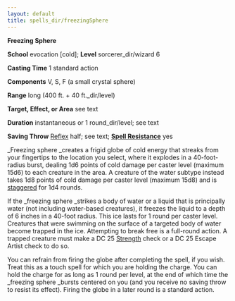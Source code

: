 ```yaml
---
layout: default
title: spells_dir/freezingSphere
---
```

 **Freezing Sphere**

**School** evocation [cold]; **Level** sorcerer_dir/wizard 6

**Casting Time** 1 standard action

**Components** V, S, F (a small crystal sphere)

**Range** long (400 ft. + 40 ft._dir/level)

**Target, Effect, or Area** see text

**Duration** instantaneous or 1 round_dir/level; see text

**Saving Throw** [Reflex](../../combat#_reflex) half; see text; **[Spell Resistance](../../glossary#_spell-resistance)** yes

_Freezing sphere _creates a frigid globe of cold energy that streaks from your fingertips to the location you select, where it explodes in a 40-foot-radius burst, dealing 1d6 points of cold damage per caster level (maximum 15d6) to each creature in the area. A creature of the water subtype instead takes 1d8 points of cold damage per caster level (maximum 15d8) and is [staggered](../../glossary#_staggered) for 1d4 rounds.

If the _freezing sphere _strikes a body of water or a liquid that is principally water (not including water-based creatures), it freezes the liquid to a depth of 6 inches in a 40-foot radius. This ice lasts for 1 round per caster level. Creatures that were swimming on the surface of a targeted body of water become trapped in the ice. Attempting to break free is a full-round action. A trapped creature must make a DC 25 [Strength](../../gettingStarted#_strength) check or a DC 25 Escape Artist check to do so.

You can refrain from firing the globe after completing the spell, if you wish. Treat this as a touch spell for which you are holding the charge. You can hold the charge for as long as 1 round per level, at the end of which time the _freezing sphere _bursts centered on you (and you receive no saving throw to resist its effect). Firing the globe in a later round is a standard action.

